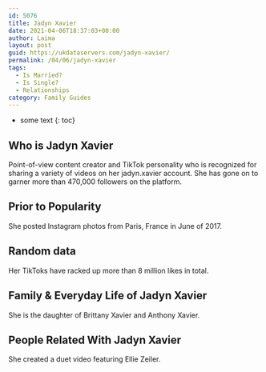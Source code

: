 ```yaml
---
id: 5076
title: Jadyn Xavier
date: 2021-04-06T18:37:03+00:00
author: Laima
layout: post
guid: https://ukdataservers.com/jadyn-xavier/
permalink: /04/06/jadyn-xavier
tags:
  - Is Married?
  - Is Single?
  - Relationships
category: Family Guides
---
```


* some text
{: toc}


## Who is Jadyn Xavier
                  
                  
                  
Point-of-view content creator and TikTok personality who is recognized for sharing a variety of videos on her jadyn.xavier account. She has gone on to garner more than 470,000 followers on the platform.
                  
              
            
              
            
                
                
                
## Prior to Popularity
                  
                  
                  
She posted Instagram photos from Paris, France in June of 2017.
                  
              
            
              
            
                
                
                
## Random data
                  
                  
                  
Her TikToks have racked up more than 8 million likes in total. 
                  
              
            
              
            
                
                
                
## Family & Everyday Life of Jadyn Xavier
                  
                  
                  
She is the daughter of Brittany Xavier and Anthony Xavier. 
                  
              
            
              
            
                
                
                
## People Related With Jadyn Xavier
                  
                  
                  
She created a duet video featuring Ellie Zeiler. 
                  
              
            
              
            
                
              
            
              
              
            
            
              
            
          
          
          